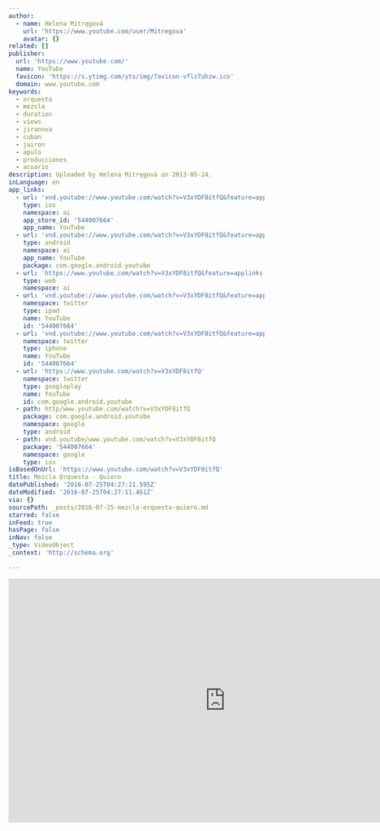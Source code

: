 ```yaml
---
author:
  - name: Helena Mitręgová
    url: 'https://www.youtube.com/user/Mitregova'
    avatar: {}
related: []
publisher:
  url: 'https://www.youtube.com/'
  name: YouTube
  favicon: 'https://s.ytimg.com/yts/img/favicon-vflz7uhzw.ico'
  domain: www.youtube.com
keywords:
  - orquesta
  - mezcla
  - duration
  - views
  - jiranova
  - cuban
  - jairon
  - apulo
  - producciones
  - acuario
description: Uploaded by Helena Mitręgová on 2013-05-24.
inLanguage: en
app_links:
  - url: 'vnd.youtube://www.youtube.com/watch?v=V3xYDF8itfQ&feature=applinks'
    type: ios
    namespace: ai
    app_store_id: '544007664'
    app_name: YouTube
  - url: 'vnd.youtube://www.youtube.com/watch?v=V3xYDF8itfQ&feature=applinks'
    type: android
    namespace: ai
    app_name: YouTube
    package: com.google.android.youtube
  - url: 'https://www.youtube.com/watch?v=V3xYDF8itfQ&feature=applinks'
    type: web
    namespace: ai
  - url: 'vnd.youtube://www.youtube.com/watch?v=V3xYDF8itfQ&feature=applinks'
    namespace: twitter
    type: ipad
    name: YouTube
    id: '544007664'
  - url: 'vnd.youtube://www.youtube.com/watch?v=V3xYDF8itfQ&feature=applinks'
    namespace: twitter
    type: iphone
    name: YouTube
    id: '544007664'
  - url: 'https://www.youtube.com/watch?v=V3xYDF8itfQ'
    namespace: twitter
    type: googleplay
    name: YouTube
    id: com.google.android.youtube
  - path: http/www.youtube.com/watch?v=V3xYDF8itfQ
    package: com.google.android.youtube
    namespace: google
    type: android
  - path: vnd.youtube/www.youtube.com/watch?v=V3xYDF8itfQ
    package: '544007664'
    namespace: google
    type: ios
isBasedOnUrl: 'https://www.youtube.com/watch?v=V3xYDF8itfQ'
title: Mezcla Orquesta - Quiero
datePublished: '2016-07-25T04:27:11.595Z'
dateModified: '2016-07-25T04:27:11.461Z'
via: {}
sourcePath: _posts/2016-07-25-mezcla-orquesta-quiero.md
starred: false
inFeed: true
hasPage: false
inNav: false
_type: VideoObject
_context: 'http://schema.org'

---
```

<iframe src="https://cdn.embedly.com/widgets/media.html?src=https%3A%2F%2Fwww.youtube.com%2Fembed%2FV3xYDF8itfQ%3Ffeature%3Doembed&amp;url=http%3A%2F%2Fwww.youtube.com%2Fwatch%3Fv%3DV3xYDF8itfQ&amp;image=https%3A%2F%2Fi.ytimg.com%2Fvi%2FV3xYDF8itfQ%2Fhqdefault.jpg&amp;key=b7d04c9b404c499eba89ee7072e1c4f7&amp;type=text%2Fhtml&amp;schema=youtube" width="854" height="480" scrolling="no" frameborder="0" allowfullscreen="" style=""></iframe>